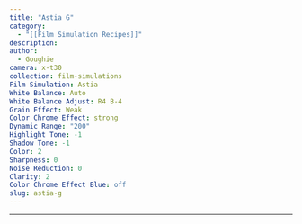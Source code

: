 ```yaml
---
title: "Astia G"
category:
  - "[[Film Simulation Recipes]]"
description: 
author:
  - Goughie
camera: x-t30
collection: film-simulations
Film Simulation: Astia
White Balance: Auto
White Balance Adjust: R4 B-4
Grain Effect: Weak
Color Chrome Effect: strong
Dynamic Range: "200"
Highlight Tone: -1
Shadow Tone: -1
Color: 2
Sharpness: 0
Noise Reduction: 0
Clarity: 2
Color Chrome Effect Blue: off
slug: astia-g
---
```


---
